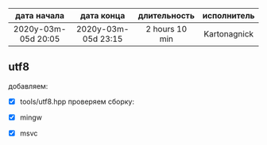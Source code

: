 
|     дата начала     |     дата конца      | длительность   | исполнитель  |
|:-------------------:|:-------------------:|:--------------:|:------------:|
| 2020y-03m-05d 20:05 | 2020y-03m-05d 23:15 | 2 hours 10 min | Kartonagnick |

utf8
----

добавляем:
 - [x] tools/utf8.hpp
проверяем сборку:
 - [x] mingw
 - [x] msvc

